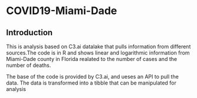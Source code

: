 # COVID19-Miami-Dade

## Introduction
This is analysis based on C3.ai datalake that pulls information from different sources.The code is in R and shows linear and logarithmic information from Miami-Dade county in Florida realated to the number of cases and the number of deaths.

The base of the code is provided by C3.ai, and ueses an API to pull the data. The data is transformed into a tibble that can be manipulated for analysis
